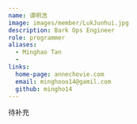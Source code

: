 ```yaml
---
name: 谭明浩
image: images/member/LukJunhui.jpg
description: Bark Ops Engineer
role: programmer
aliases:
  - Minghao Tan
  - 
links:
  home-page: annechovie.com
  email: minghooo14@gamil.com
  github: mingho14
---
```


待补充
